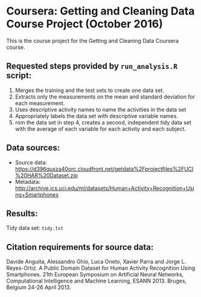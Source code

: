 # Coursera: Getting and Cleaning Data Course Project (October 2016)

This is the course project for the Getting and Cleaning Data Coursera course.

## Requested steps provided by `run_analysis.R` script:

1) Merges the training and the test sets to create one data set.
2) Extracts only the measurements on the mean and standard deviation for each measurement.
3) Uses descriptive activity names to name the activities in the data set
4) Appropriately labels the data set with descriptive variable names.
5) rom the data set in step 4, creates a second, independent tidy data set with the average of each variable for each activity and each subject.

## Data sources:

* Source data: https://d396qusza40orc.cloudfront.net/getdata%2Fprojectfiles%2FUCI%20HAR%20Dataset.zip
* Metadata: http://archive.ics.uci.edu/ml/datasets/Human+Activity+Recognition+Using+Smartphones

## Results: 
Tidy data set: `tidy.txt`

## Citation requirements for source data:
Davide Anguita, Alessandro Ghio, Luca Oneto, Xavier Parra and Jorge L. Reyes-Ortiz. A Public Domain Dataset for Human Activity Recognition Using Smartphones. 21th European Symposium on Artificial Neural Networks, Computational Intelligence and Machine Learning, ESANN 2013. Bruges, Belgium 24-26 April 2013. 
